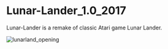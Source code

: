 # Lunar-Lander_1.0_2017
Lunar-Lander is a remake of classic Atari game Lunar Lander.

![lunarland_opening](https://user-images.githubusercontent.com/31898512/94225120-2d93e880-fec2-11ea-84d3-f6d6446a88e0.jpg)

